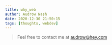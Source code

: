 ```yaml
---
title: why_web
author: Audrow Nash
date: 2020-12-30 21:50:15
tags: [thoughts, webdev]
---
```


> Feel free to contact me at [audrow@hey.com](mailto:audrow@hey.com)